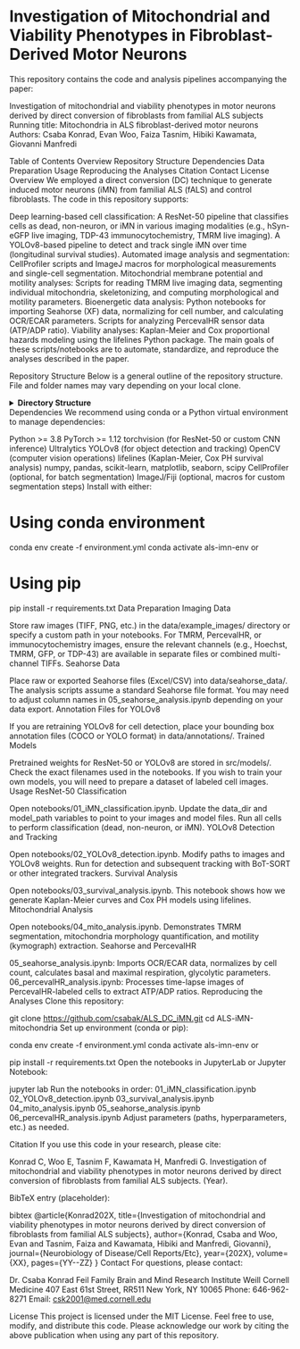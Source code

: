 # Investigation of Mitochondrial and Viability Phenotypes in Fibroblast-Derived Motor Neurons
This repository contains the code and analysis pipelines accompanying the paper:

Investigation of mitochondrial and viability phenotypes in motor neurons derived by direct conversion of fibroblasts from familial ALS subjects
Running title: Mitochondria in ALS fibroblast-derived motor neurons
Authors: Csaba Konrad, Evan Woo, Faiza Tasnim, Hibiki Kawamata, Giovanni Manfredi

Table of Contents
Overview
Repository Structure
Dependencies
Data Preparation
Usage
Reproducing the Analyses
Citation
Contact
License
Overview
We employed a direct conversion (DC) technique to generate induced motor neurons (iMN) from familial ALS (fALS) and control fibroblasts. The code in this repository supports:

Deep learning-based cell classification:
A ResNet-50 pipeline that classifies cells as dead, non-neuron, or iMN in various imaging modalities (e.g., hSyn-eGFP live imaging, TDP-43 immunocytochemistry, TMRM live imaging).
A YOLOv8-based pipeline to detect and track single iMN over time (longitudinal survival studies).
Automated image analysis and segmentation:
CellProfiler scripts and ImageJ macros for morphological measurements and single-cell segmentation.
Mitochondrial membrane potential and motility analyses:
Scripts for reading TMRM live imaging data, segmenting individual mitochondria, skeletonizing, and computing morphological and motility parameters.
Bioenergetic data analysis:
Python notebooks for importing Seahorse (XF) data, normalizing for cell number, and calculating OCR/ECAR parameters.
Scripts for analyzing PercevalHR sensor data (ATP/ADP ratio).
Viability analyses:
Kaplan-Meier and Cox proportional hazards modeling using the lifelines Python package.
The main goals of these scripts/notebooks are to automate, standardize, and reproduce the analyses described in the paper.

Repository Structure
Below is a general outline of the repository structure. File and folder names may vary depending on your local clone.

<details> <summary><strong>Directory Structure</strong></summary>
.
├── data/
│   ├── example_images/            # Example image sets for testing the pipelines
│   ├── seahorse_data/            # Example XF data for OCR/ECAR calculations
│   └── ...
├── notebooks/
│   ├── 01_iMN_classification.ipynb   # Example Jupyter notebook for ResNet-50 classification
│   ├── 02_YOLOv8_detection.ipynb     # YOLOv8-based iMN detection & tracking
│   ├── 03_survival_analysis.ipynb    # Survival analysis (Kaplan-Meier, Cox)
│   ├── 04_mito_analysis.ipynb        # Mitochondrial morphology, TMRM, motility
│   ├── 05_seahorse_analysis.ipynb    # OCR/ECAR data import and processing
│   ├── 06_percevalHR_analysis.ipynb  # ATP/ADP ratio analysis
│   └── ...
├── src/
│   ├── models/                      # Trained models (ResNet-50, YOLOv8 weights)
│   ├── utils/
│   │   ├── image_preprocessing.py   # Functions for background subtraction, thresholding, etc.
│   │   ├── classification_utils.py  # Helper functions for model inference
│   │   ├── tracking_utils.py        # BoT-SORT or other tracking methods
│   │   └── ...
│   └── ...
├── environment.yml                  # Conda environment file (recommended packages/versions)
├── requirements.txt                 # Alternatively, pip install requirements
├── README.md                        # This file
└── LICENSE                          # License for usage
</details>
Dependencies
We recommend using conda or a Python virtual environment to manage dependencies:

Python >= 3.8
PyTorch >= 1.12
torchvision (for ResNet-50 or custom CNN inference)
Ultralytics YOLOv8 (for object detection and tracking)
OpenCV (computer vision operations)
lifelines (Kaplan-Meier, Cox PH survival analysis)
numpy, pandas, scikit-learn, matplotlib, seaborn, scipy
CellProfiler (optional, for batch segmentation)
ImageJ/Fiji (optional, macros for custom segmentation steps)
Install with either:


# Using conda environment
conda env create -f environment.yml
conda activate als-imn-env
or


# Using pip
pip install -r requirements.txt
Data Preparation
Imaging Data

Store raw images (TIFF, PNG, etc.) in the data/example_images/ directory or specify a custom path in your notebooks.
For TMRM, PercevalHR, or immunocytochemistry images, ensure the relevant channels (e.g., Hoechst, TMRM, GFP, or TDP-43) are available in separate files or combined multi-channel TIFFs.
Seahorse Data

Place raw or exported Seahorse files (Excel/CSV) into data/seahorse_data/.
The analysis scripts assume a standard Seahorse file format. You may need to adjust column names in 05_seahorse_analysis.ipynb depending on your data export.
Annotation Files for YOLOv8

If you are retraining YOLOv8 for cell detection, place your bounding box annotation files (COCO or YOLO format) in data/annotations/.
Trained Models

Pretrained weights for ResNet-50 or YOLOv8 are stored in src/models/. Check the exact filenames used in the notebooks.
If you wish to train your own models, you will need to prepare a dataset of labeled cell images.
Usage
ResNet-50 Classification

Open notebooks/01_iMN_classification.ipynb.
Update the data_dir and model_path variables to point to your images and model files.
Run all cells to perform classification (dead, non-neuron, or iMN).
YOLOv8 Detection and Tracking

Open notebooks/02_YOLOv8_detection.ipynb.
Modify paths to images and YOLOv8 weights.
Run for detection and subsequent tracking with BoT-SORT or other integrated trackers.
Survival Analysis

Open notebooks/03_survival_analysis.ipynb.
This notebook shows how we generate Kaplan-Meier curves and Cox PH models using lifelines.
Mitochondrial Analysis

Open notebooks/04_mito_analysis.ipynb.
Demonstrates TMRM segmentation, mitochondria morphology quantification, and motility (kymograph) extraction.
Seahorse and PercevalHR

05_seahorse_analysis.ipynb: Imports OCR/ECAR data, normalizes by cell count, calculates basal and maximal respiration, glycolytic parameters.
06_percevalHR_analysis.ipynb: Processes time-lapse images of PercevalHR-labeled cells to extract ATP/ADP ratios.
Reproducing the Analyses
Clone this repository:

git clone https://github.com/csabak/ALS_DC_iMN.git
cd ALS-iMN-mitochondria
Set up environment (conda or pip):

conda env create -f environment.yml
conda activate als-imn-env
or

pip install -r requirements.txt
Open the notebooks in JupyterLab or Jupyter Notebook:

jupyter lab
Run the notebooks in order:
01_iMN_classification.ipynb
02_YOLOv8_detection.ipynb
03_survival_analysis.ipynb
04_mito_analysis.ipynb
05_seahorse_analysis.ipynb
06_percevalHR_analysis.ipynb
Adjust parameters (paths, hyperparameters, etc.) as needed.

Citation
If you use this code in your research, please cite:

Konrad C, Woo E, Tasnim F, Kawamata H, Manfredi G.
Investigation of mitochondrial and viability phenotypes in motor neurons derived by direct conversion of fibroblasts from familial ALS subjects. (Year).

BibTeX entry (placeholder):

bibtex
@article{Konrad202X,
  title={Investigation of mitochondrial and viability phenotypes in motor neurons derived by direct conversion of fibroblasts from familial ALS subjects},
  author={Konrad, Csaba and Woo, Evan and Tasnim, Faiza and Kawamata, Hibiki and Manfredi, Giovanni},
  journal={Neurobiology of Disease/Cell Reports/Etc},
  year={202X},
  volume={XX},
  pages={YY--ZZ}
}
Contact
For questions, please contact:

Dr. Csaba Konrad
Feil Family Brain and Mind Research Institute
Weill Cornell Medicine
407 East 61st Street, RR511
New York, NY 10065
Phone: 646-962-8271
Email: csk2001@med.cornell.edu

License
This project is licensed under the MIT License. Feel free to use, modify, and distribute this code. Please acknowledge our work by citing the above publication when using any part of this repository.

